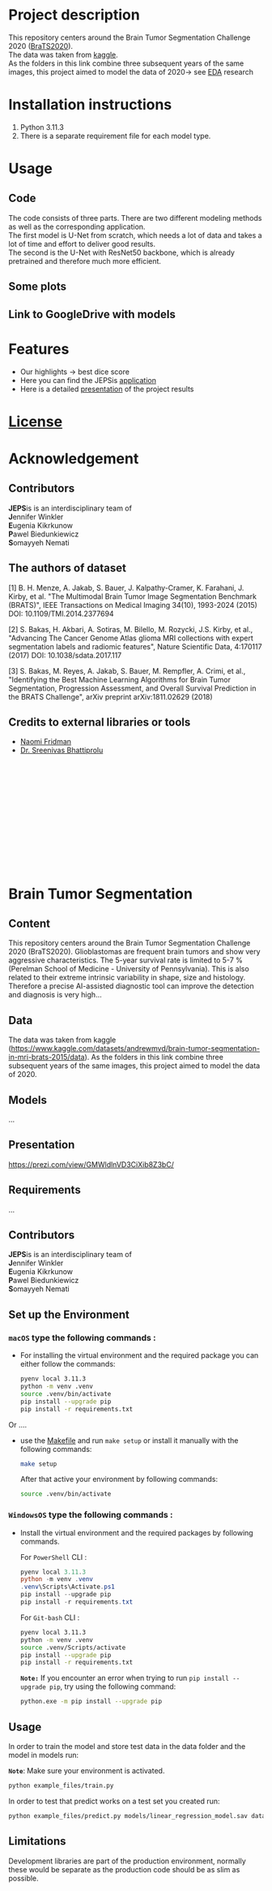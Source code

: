 # Project description

This repository centers around the Brain Tumor Segmentation Challenge 2020 ([BraTS2020](http://braintumorsegmentation.org/)). <br>
The data was taken from [kaggle](https://www.kaggle.com/datasets/andrewmvd/brain-tumor-segmentation-in-mri-brats-2015/data). <br>
As the folders in this link combine three subsequent years of the same images, this project aimed to model the data of 2020-> see [EDA](EDA_Brain18_19_20.ipynb) research

# Installation instructions
1. Python 3.11.3
2. There is a separate requirement file for each model type.

# Usage
## Code
The code consists of three parts. There are two different modeling methods as well as the corresponding application. <br>
The first model is U-Net from scratch, which needs a lot of data and takes a lot of time and effort to deliver good results. <br>
The second is the U-Net with ResNet50 backbone, which is already pretrained and therefore much more efficient.
## Some plots

## Link to GoogleDrive with models

# Features
- Our highlights -> best dice score
- Here you can find the JEPSis [application](app)
- Here is a detailed [presentation](https://prezi.com/view/GMWldlnVD3CiXib8Z3bC/) of the project results


# [License](LICENSE)

# Acknowledgement
## Contributors
**JEPS**is is an interdisciplinary team of <br>
**J**ennifer Winkler <br>
**E**ugenia Kikrkunow <br>
**P**awel Biedunkiewicz <br>
**S**omayyeh Nemati

## The authors of dataset
[1] B. H. Menze, A. Jakab, S. Bauer, J. Kalpathy-Cramer, K. Farahani, J. Kirby, et al. "The Multimodal Brain Tumor Image Segmentation Benchmark (BRATS)", IEEE Transactions on Medical Imaging 34(10), 1993-2024 (2015) DOI: 10.1109/TMI.2014.2377694

[2] S. Bakas, H. Akbari, A. Sotiras, M. Bilello, M. Rozycki, J.S. Kirby, et al., "Advancing The Cancer Genome Atlas glioma MRI collections with expert segmentation labels and radiomic features", Nature Scientific Data, 4:170117 (2017) DOI: 10.1038/sdata.2017.117

[3] S. Bakas, M. Reyes, A. Jakab, S. Bauer, M. Rempfler, A. Crimi, et al., "Identifying the Best Machine Learning Algorithms for Brain Tumor Segmentation, Progression Assessment, and Overall Survival Prediction in the BRATS Challenge", arXiv preprint arXiv:1811.02629 (2018)

## Credits to external libraries or tools
- [Naomi Fridman](https://github.com/naomifridman/Unet_Brain_tumor_segmentation)
- [Dr. Sreenivas Bhattiprolu](https://github.com/bnsreenu/python_for_microscopists)

<br>
<br>
<br>
<br>
<br>
<br>
<br>
<br>
<br>
<br>
<br>
<br>

# Brain Tumor Segmentation

## Content
This repository centers around the Brain Tumor Segmentation Challenge 2020 (BraTS2020). 
Glioblastomas are frequent brain tumors and show very aggressive characteristics. The 5-year survival rate is limited to 5-7 % (Perelman School of Medicine - University of Pennsylvania). 
This is also related to their extreme intrinsic variability in shape, size and histology.
Therefore a precise AI-assisted diagnostic tool can improve the detection and diagnosis is very high...

## Data
The data was taken from kaggle (https://www.kaggle.com/datasets/andrewmvd/brain-tumor-segmentation-in-mri-brats-2015/data). 
As the folders in this link combine three subsequent years of the same images, this project aimed to model the data of 2020.

## Models
...

## Presentation
https://prezi.com/view/GMWldlnVD3CiXib8Z3bC/

## Requirements
...

## Contributors
**JEPS**is is an interdisciplinary team of <br>
**J**ennifer Winkler <br>
**E**ugenia Kikrkunow <br>
**P**awel Biedunkiewicz <br>
**S**omayyeh Nemati

## Set up the Environment
### **`macOS`** type the following commands : 



- For installing the virtual environment and the required package you can either follow the commands:

    ```BASH
    pyenv local 3.11.3
    python -m venv .venv
    source .venv/bin/activate
    pip install --upgrade pip
    pip install -r requirements.txt
    ```
Or ....
-  use the [Makefile](Makefile) and run `make setup` or install it manually with the following commands:

     ```BASH
    make setup
    ```
    After that active your environment by following commands:
    ```BASH
    source .venv/bin/activate
    ```

### **`WindowsOS`** type the following commands :

- Install the virtual environment and the required packages by following commands.

   For `PowerShell` CLI :

    ```PowerShell
    pyenv local 3.11.3
    python -m venv .venv
    .venv\Scripts\Activate.ps1
    pip install --upgrade pip
    pip install -r requirements.txt
    ```

    For `Git-bash` CLI :
  
    ```BASH
    pyenv local 3.11.3
    python -m venv .venv
    source .venv/Scripts/activate
    pip install --upgrade pip
    pip install -r requirements.txt
    ```

    **`Note:`**
    If you encounter an error when trying to run `pip install --upgrade pip`, try using the following command:
    ```Bash
    python.exe -m pip install --upgrade pip
    ```


   
## Usage

In order to train the model and store test data in the data folder and the model in models run:

**`Note`**: Make sure your environment is activated.

```bash
python example_files/train.py  
```

In order to test that predict works on a test set you created run:

```bash
python example_files/predict.py models/linear_regression_model.sav data/X_test.csv data/y_test.csv
```

## Limitations

Development libraries are part of the production environment, normally these would be separate as the production code should be as slim as possible.



